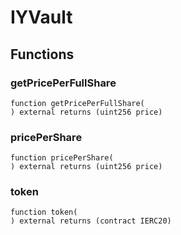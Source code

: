 # IYVault





## Functions
### getPricePerFullShare
```solidity
function getPricePerFullShare(
) external returns (uint256 price)
```




### pricePerShare
```solidity
function pricePerShare(
) external returns (uint256 price)
```




### token
```solidity
function token(
) external returns (contract IERC20)
```




